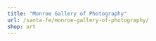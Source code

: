 ```yaml
---
title: "Monroe Gallery of Photography"
url: /santa-fe/monroe-gallery-of-photography/
shop: art
---
```

